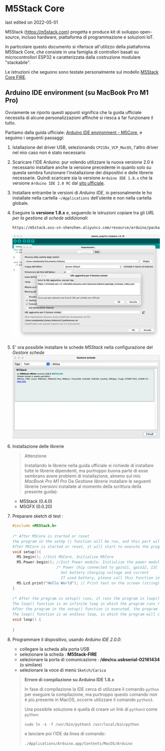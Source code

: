 # M5Stack Core
last edited on 2022-05-01

M5Stack (<https://m5stack.com>) progetta e produce kit di sviluppo open-source, incluso hardware, piattaforma di programmazione e soluzioni IoT.

In particolare questo documento si riferisce all'utilizzo della piattaforma M5Stack Core, che consiste in una famiglia di controllori basati
su microcontrollori ESP32 e caratterizzata dalla costruzione modulare "stackabile".

Le istruzioni che seguono sono testate personalmente sul modello [M5Stack Core FIRE](https://docs.m5stack.com/en/core/fire).

## Arduino IDE environment (su MacBook Pro M1 Pro)

Ovviamente se riporto questi appunti significa che la guida ufficiale necessita di alcune personalizzazioni affinchè si riesca a far funzionare il tutto.

Partiamo dalla guida ufficiale: [Arduino IDE environment - M5Core](https://docs.m5stack.com/en/quick_start/m5core/arduino), e seguimo i seguenti passaggi:

1. Istallazione del driver USB, selezionando `CP210x_VCP_MacOS`, l'altro driver nel mio caso non è stato necessario

2. Scaricare l'IDE Arduino: pur volendo utilizzare la nuova versione 2.0 è necessario installare anche la versione precedente in quanto solo
   su questa sembra funzionare l'installazione dei dispositivi e delle librerie necessarie.
   Quindi scaricare sia la versione `Arduino IDE 1.8.x` che la versione `Arduino IDE 2.0 RC` dal [sito ufficiale](https://www.arduino.cc/en/software).

3. Installare entrambe le versioni di _Arduino IDE_, io personalmente le ho installate nella cartella `~/Applications` dell'utente e non nella cartella
   globale.

4. Eseguire la **versione 1.8.x** e, seguendo le istruzioni copiare tra gli _URL per la gestione di schede addizionali_:
   ```txt
   https://m5stack.oss-cn-shenzhen.aliyuncs.com/resource/arduino/package_m5stack_index.json
   ```
   ![gestione schede aggiuntive](./images/arduino-gestore-schede-aggiuntive.png)

5. E' ora possibile installare le schede _M5Stack_ nella configurazione del _Gestore schede_
   ![gestore schede](./images/arduino-gestore-schede.png)

6. Installazione delle librerie
   > Attenzione
   >
   > Installando le librerie nella guida ufficiale si richiede di installare tutte le librerie dipendenti, ma purtroppo
   > buona parte di esse sembrano avere problemi di installazione, almeno sul mio _MacBook Pro M1 Pro_
   Da _Gestione librerie_ installare le seguenti librerie (versioni installate al momento della scrittura della presente guida):
   - M5Stack (0.4.0)
   - M5GFX (0.0.20)

7. Preparare sketch di test :
   ```c
   #include <M5Stack.h>

   /* After M5Core is started or reset
   the program in the setUp () function will be run, and this part will only be run once.
   After M5Core is started or reset, it will start to execute the program in the setup() function, and this part will only be executed once. */
   void setup(){
     M5.begin(); //Init M5Core. Initialize M5Core
     M5.Power.begin(); //Init Power module. Initialize the power module
                       /* Power chip connected to gpio21, gpio22, I2C device
                         Set battery charging voltage and current
                         If used battery, please call this function in your project */
     M5.Lcd.print("Hello World"); // Print text on the screen (string) Print text on the screen (string)
   }

   /* After the program in setup() runs, it runs the program in loop()
   The loop() function is an infinite loop in which the program runs repeatedly
   After the program in the setup() function is executed, the program in the loop() function will be executed
   The loop() function is an endless loop, in which the program will continue to run repeatedly */
   void loop() {

   }
   ```

8. Programmare il dispositivo, usando _Arduino IDE 2.0.0_:
   - collegare la scheda alla porta USB
   - selezionare la scheda : **M5Stack-FIRE**
   - selezionare la porta di comunicazione : **/dev/cu.usbserial-02161434** (o similare)
   - selezionare la voce di menù `Sketch/Carica`

   > **Errore di compilazione su Arduino IDE 1.8.x**
   >
   > In fase di compilazione la IDE cerca di utilizzare il comando `python` per eseguire la compilazione, ma purtroppo
   > questo comando non è più presente in MacOS, occorre utilizzare il comando `python3`.
   >
   > Una possibile soluzione è quella di creare un link di `python3` come `python`:
   >
   > ```sudo ln -s -f /usr/bin/python3 /usr/local/bin/python```
   >
   > e lanciare poi l'IDE da linea di comando:
   >
   > ```./Applications/Arduino.app/Contents/MacOS/Arduino```
   >
